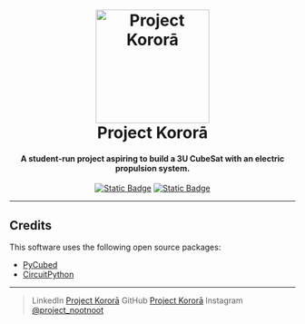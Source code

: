 <h1 align="center">
  <img src="https://github.com/user-attachments/assets/c5c7c2ba-80ae-4756-a0e4-6d00625733c8" width="200" alt="Project Kororā"/><br/>Project Kororā
</h1>

<h4 align="center">
  A student-run project aspiring to build a 3U CubeSat with an electric propulsion system.
</h4>

<p align="center">
  <a href="https://www.python.org/downloads/release/python-3100/"><img alt="Static Badge" src="https://img.shields.io/badge/ python-3.10%2B-green"></a>
  <a href="https://gitter.im/amitmerchant1990/electron-markdownify"><img alt="Static Badge" src="https://img.shields.io/badge/PyCubed-orange"></a>
</p>

---

## Credits

This software uses the following open source packages:

- [PyCubed](https://pycubed.org/)
- [CircuitPython](https://github.com/adafruit/circuitpython/)

---

> LinkedIn [Project Kororā](https://www.linkedin.com/company/project-korora/)
> GitHub [Project Kororā](https://github.com/Project-Korora)
> Instagram [@project_nootnoot](https://www.instagram.com/project_nootnoot/)
